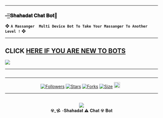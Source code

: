 ---------

###  —͟͟͞͞𝐒𝐡𝐚𝐡𝐚𝐝𝐚𝐭 𝐂𝐡𝐚𝐭 𝐁𝐨𝐭🔰
❖ **`A Massanger  Multi Device Bot To Take Your Massanger To Another Level !`** ❖

----------
## CLICK <a href="https://github.com/islamickcyberchat404/ISLAMICK-CYBER-MIRAI-BOT/issues">HERE IF YOU ARE NEW TO BOTS</a>


<img src='https://i.imgur.com/c6oAW6W.png'/>

-------

 <p align="center">
  <a href="#"><img src="http://readme-typing-svg.herokuapp.com?color=cyan&center=true&vCenter=true&multiline=false&lines=`𝐒𝐡𝐚𝐡𝐚𝐝𝐚𝐭+𝐂𝐡𝐚𝐭+𝐁𝐨𝐭`" alt="">

<br>

--------

<p align="center">
<a href="https://github.com/islamickcyberchat404/"><img title="Followers" src="https://img.shields.io/github/followers/islamickcyberchat404?color=blue&style=flat-square"></a>
<a href="https://github.com/islamickcyberchat404/ISLAMICK-CYBER-MIRAI-BOT/stargazers/"><img title="Stars" src="https://img.shields.io/github/stars/islamickcyberchat404/ISLAMICK-CYBER-MIRAI-BOT/?color=blue&style=flat-square"></a>
<a href="https://github.com/islamickcyberchat404/ISLAMICK-CYBER-MIRAI-BOT/network/members"><img title="Forks" src="https://img.shields.io/github/forks/islamickcyberchat404/ISLAMICK-CYBER-MIRAI-BOT?color=blue&style=flat-square"></a>
<a href="https://github.com/islamickcyberchat404/ISLAMICK-CYBER-MIRAI-BOT/"><img title="Size" src="https://img.shields.io/github/repo-size/islamickcyberchat404/ISLAMICK-CYBER-MIRAI-BOT?style=flat-square&color=blue"></a>
<a href="https://github.com/islamickcyberchat404/ISLAMICK-CYBECYBER-RAJ/graphs/commit-activity"><img height="20" src="https://img.shields.io/badge/Maintained%3F-yes-green.svg"></a>&nbsp;&nbsp;
</p>
<p align='center'>
</p>

-----------
<div align="center"><br> <img src="https://profile-counter.glitch.me/SILENT-SOBX-MD/count.svg" /><br> ☢️_𖣘 -𝐒𝐡𝐚𝐡𝐚𝐝𝐚𝐭 ⚠️ 𝐂𝐡𝐚𝐭 ☢️ 𝐁𝐨𝐭</div>
